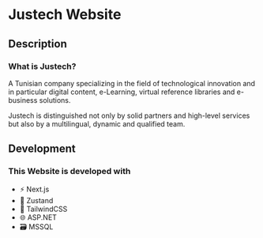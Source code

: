 # Justech Website

## Description
### What is Justech?

A Tunisian company specializing in the field of technological innovation and in particular digital content,
e-Learning, virtual reference libraries and e-business solutions.

Justech is distinguished not only by solid partners and high-level services but also by a multilingual,
dynamic and qualified team.
## Development 
### This Website is developed with
- ⚡ Next.js
- 🐻 Zustand
- 🎨 TailwindCSS
- 🌐 ASP.NET
- 🗃️ MSSQL




